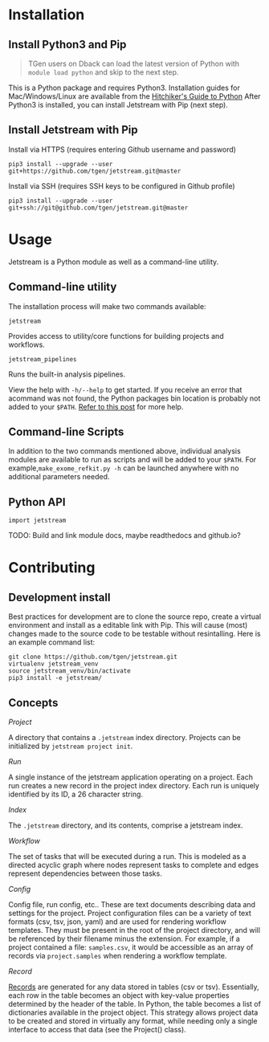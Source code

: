 # Installation

## Install Python3 and Pip

> TGen users on Dback can load the latest version of Python with `module load python` and skip to the next step.

This is a Python package and requires Python3. Installation guides for Mac/Windows/Linux are available from the [Hitchiker's Guide to Python][install_help] After Python3 is installed, you can install Jetstream with Pip (next step).


## Install Jetstream with Pip

Install via HTTPS (requires entering Github username and password)

```shell
pip3 install --upgrade --user git+https://github.com/tgen/jetstream.git@master
```

Install via SSH (requires SSH keys to be configured in Github profile)

```shell
pip3 install --upgrade --user git+ssh://git@github.com/tgen/jetstream.git@master
```

# Usage

Jetstream is a Python module as well as a command-line utility. 

## Command-line utility

The installation process will make two commands available:

`jetstream`

Provides access to utility/core functions for building projects and workflows.

`jetstream_pipelines`

Runs the built-in analysis pipelines.

View the help with `-h/--help` to get started. If you receive an error that acommand was not found, the Python packages bin location is probably not added to your `$PATH`. [Refer to this post][path_help] for more help.

## Command-line Scripts

In addition to the two commands mentioned above, individual analysis modules are available to run as scripts and will be added to your `$PATH`. For example,`make_exome_refkit.py -h` can be launched anywhere with no additional parameters needed. 


## Python API

`import jetstream`

TODO: Build and link module docs, maybe readthedocs and github.io?

# Contributing

## Development install

Best practices for development are to clone the source repo, create a virtual environment and install as a editable link with Pip. This will cause (most) changes made to the source code to be testable without resintalling. Here is an example command list:

```shell
git clone https://github.com/tgen/jetstream.git
virtualenv jetstream_venv
source jetstream_venv/bin/activate
pip3 install -e jetstream/
```

## Concepts

_Project_

A directory that contains a `.jetstream` index directory. Projects can be initialized by `jetstream project init`.

_Run_

A single instance of the jetstream application operating on a project. Each run creates a new record in the project index directory. Each run is uniquely identified by its ID, a 26 character string.

_Index_

The `.jetstream` directory, and its contents, comprise a jetstream index.

_Workflow_

The set of tasks that will be executed during a run. This is modeled as a directed acyclic graph where nodes represent tasks to complete and edges represent dependencies between those tasks.

_Config_

Config file, run config, etc.. These are text documents describing data and settings for the project. Project configuration files can be a variety of text formats (csv, tsv, json, yaml) and are used for rendering workflow templates. They must be present in the root of the project directory, and will be referenced by their filename minus the extension. For example, if a project contained a file: `samples.csv`, it would be accessible as an array of records via `project.samples` when rendering a workflow template. 

_Record_

[Records](https://en.wikipedia.org/wiki/Record_(computer_science)) are generated for any data stored in tables (csv or tsv). Essentially, each row in the table becomes an object with key-value properties determined by the header of the table. In Python, the table becomes a list of dictionaries available in the project object. This strategy allows project data to be created and stored in virtually any format, while needing only a single interface to access that data (see the Project() class).


[install_help]: http://docs.python-guide.org/en/latest/starting/installation/
[path_help]: https://stackoverflow.com/questions/35898734/pip-installs-packages-successfully-but-executables-not-found-from-command-line
